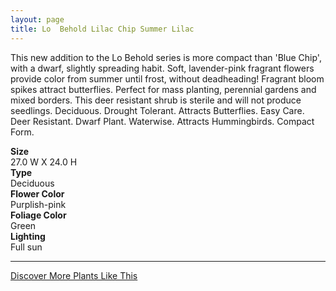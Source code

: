 ```yaml
---
layout: page
title: Lo  Behold Lilac Chip Summer Lilac
---
```


<div class="row">
  <div class="col-md-4">
    <div class="plant-image plant-image-large" style="background-image: url(&quot;https://s3-us-west-1.amazonaws.com/images.plantwithbloom.com/lo_behold_lilac_chip_summer_lilac.jpg&quot;);"></div>
  </div>
  <div class="col-md-8">
    <div>
      <p>This new addition to the Lo  Behold series is more compact than 'Blue Chip', with a dwarf, slightly spreading habit. Soft, lavender-pink fragrant flowers provide color from summer until frost, without deadheading! Fragrant bloom spikes attract butterflies. Perfect for mass planting, perennial gardens and mixed borders. This deer resistant shrub is sterile and will not produce seedlings. Deciduous. Drought Tolerant. Attracts Butterflies. Easy Care. Deer Resistant. Dwarf Plant. Waterwise. Attracts Hummingbirds. Compact Form.</p>
      <div class="row">
        <div class="col-md-3">
          <strong>Size</strong>
        </div>
        <div class="col-md-9">27.0 W X 24.0 H</div>
      </div>
      <div class="row">
        <div class="col-md-3">
          <strong>Type</strong>
        </div>
        <div class="col-md-9">Deciduous </div>
      </div>
      <div class="row">
        <div class="col-md-3">
          <strong>Flower Color</strong>
        </div>
        <div class="col-md-9">Purplish-pink</div>
      </div>
      <div class="row">
        <div class="col-md-3">
          <strong>Foliage Color</strong>
        </div>
        <div class="col-md-9">Green</div>
      </div>
      <div class="row">
        <div class="col-md-3">
          <strong>Lighting</strong>
        </div>
        <div class="col-md-9">Full sun</div>
      </div>
    </div>
    <hr/>
    <a class="btn btn-default" href="http://app.plantwithbloom.com/search">Discover More Plants Like This</a>
  </div>
</div>